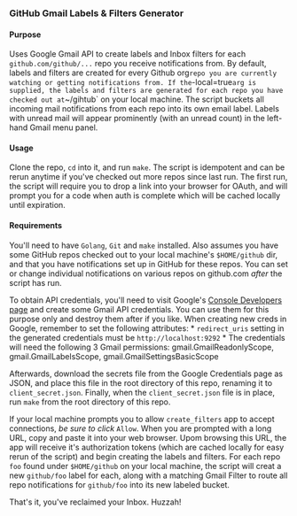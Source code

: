 ### GitHub Gmail Labels & Filters Generator

#### Purpose
Uses Google Gmail API to create labels and Inbox filters for each `github.com/github/...` repo you receive notifications from. By default, labels and filters are created for every Github org` repo you are currently watching or getting notifications from. If the `-local=true` arg is supplied, the labels and filters are generated for each repo you have checked out at `~/gihtub` on your local machine. The script buckets all incoming mail notifications from each repo into its own email label. Labels with unread mail will appear prominently (with an unread count) in the left-hand Gmail menu panel.

#### Usage
Clone the repo, `cd` into it, and run `make`. The script is idempotent and can be rerun anytime if you've checked out more repos since last run. The first run, the script will require you to drop a link into your browser for OAuth, and will prompt you for a code when auth is complete which will be cached locally until expiration.

#### Requirements
You'll need to have `Golang`, `Git` and `make` installed. Also assumes you have some GitHub repos checked out to your local machine's `$HOME/github` dir, and that you have notifications set up in GitHub for these repos. You can set or change individual notifications on various repos on github.com _after_ the script has run.

To obtain API credentials, you'll need to visit Google's [Console Developers page](https://console.developers.google.com) and create some Gmail API credentials. You can use them for this purpose only and destroy them after if you like. When creating new creds in Google, remember to set the following attributes:
	* `redirect_uris` setting in the generated credentials must be `http://localhost:9292`
	* The credentials will need the following 3 Gmail permissions: gmail.GmailReadonlyScope, gmail.GmailLabelsScope, gmail.GmailSettingsBasicScope

Afterwards, download the secrets file from the Google Credentials page as JSON, and place this file in the root directory of this repo, renaming it to `client_secret.json`. Finally, when the `client_secret.json` file is in place, run `make` from the root directory of this repo.

If your local machine prompts you to allow `create_filters` app to accept connections, _be sure to click_ `Allow`. When you are prompted with a long URL, copy and paste it into your web browser. Upom browsing this URL, the app will receive it's authorization tokens (which are cached locally for easy rerun of the script) and begin creating the labels and filters. For each repo `foo` found under `$HOME/github` on your local machine, the script will creat a new `github/foo` label for each, along with a matching Gmail Filter to route all repo notifications for `github/foo` into its new labeled bucket.

That's it, you've reclaimed your Inbox. Huzzah!

